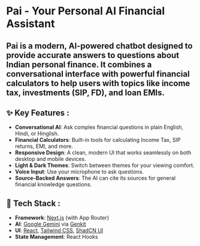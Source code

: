 # Pai - Your Personal AI Financial Assistant

Pai is a modern, AI-powered chatbot designed to provide accurate answers to questions about Indian personal finance. It combines a conversational interface with powerful financial calculators to help users with topics like income tax, investments (SIP, FD), and loan EMIs.
---

## ✨ Key Features :

- **Conversational AI**: Ask complex financial questions in plain English, Hindi, or Hinglish.
- **Financial Calculators**: Built-in tools for calculating Income Tax, SIP returns, EMI, and more.
- **Responsive Design**: A clean, modern UI that works seamlessly on both desktop and mobile devices.
- **Light & Dark Themes**: Switch between themes for your viewing comfort.
- **Voice Input**: Use your microphone to ask questions.
- **Source-Backed Answers**: The AI can cite its sources for general financial knowledge questions.

## 🚀 Tech Stack :

- **Framework**: [Next.js](https://nextjs.org/) (with App Router)
- **AI**: [Google Gemini](https://ai.google/discover/gemini/) via [Genkit](https://firebase.google.com/docs/genkit)
- **UI**: [React](https://react.dev/), [Tailwind CSS](https://tailwindcss.com/), [ShadCN UI](https://ui.shadcn.com/)
- **State Management**: React Hooks
